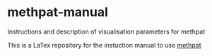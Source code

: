 methpat-manual
==============

Instructions and description of visualisation parameters for methpat

This is a LaTex repository for the instuction manual to use [methpat](https://github.com/bpope/methpat)


